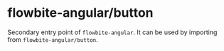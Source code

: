 # flowbite-angular/button

Secondary entry point of `flowbite-angular`. It can be used by importing from `flowbite-angular/button`.
